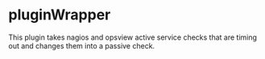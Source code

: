 # pluginWrapper
This plugin takes nagios and opsview active service checks that are timing out and changes them into a passive check.
